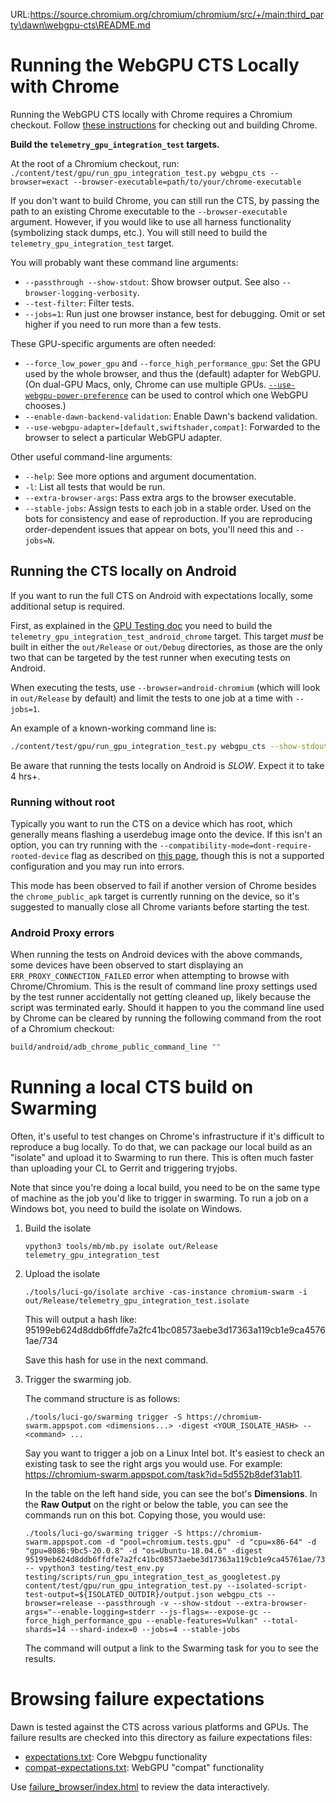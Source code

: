 URL:https://source.chromium.org/chromium/chromium/src/+/main:third_party\dawn\webgpu-cts\README.md
# Running the WebGPU CTS Locally with Chrome

Running the WebGPU CTS locally with Chrome requires a Chromium checkout.
Follow [these instructions](https://www.chromium.org/developers/how-tos/get-the-code/)
for checking out and building Chrome.

**Build the `telemetry_gpu_integration_test` targets.**

At the root of a Chromium checkout, run:
`./content/test/gpu/run_gpu_integration_test.py webgpu_cts --browser=exact --browser-executable=path/to/your/chrome-executable`

If you don't want to build Chrome, you can still run the CTS, by passing the path to an existing Chrome executable to the `--browser-executable` argument. However, if you would like to use all harness functionality (symbolizing stack dumps, etc.). You will still need to build the `telemetry_gpu_integration_test` target.

You will probably want these command line arguments:

- `--passthrough --show-stdout`: Show browser output. See also `--browser-logging-verbosity`.
- `--test-filter`: Filter tests.
- `--jobs=1`: Run just one browser instance, best for debugging. Omit or set higher if you need to run more than a few tests.

These GPU-specific arguments are often needed:

- `--force_low_power_gpu` and `--force_high_performance_gpu`: Set the GPU used by the whole browser,
  and thus the (default) adapter for WebGPU. (On dual-GPU Macs, only, Chrome can use multiple GPUs.
  [`--use-webgpu-power-preference`][use-webgpu-power-preference] can be used to control which one WebGPU chooses.)
- `--enable-dawn-backend-validation`: Enable Dawn's backend validation.
- `--use-webgpu-adapter=[default,swiftshader,compat]`: Forwarded to the browser to select a particular WebGPU adapter.

[use-webgpu-power-preference]: https://source.chromium.org/chromium/chromium/src/+/main:gpu/command_buffer/service/service_utils.cc;l=114-121;drc=73bcf25e4b0c06b1a86422a2fc30023c7b850f33

Other useful command-line arguments:

- `--help`: See more options and argument documentation.
- `-l`: List all tests that would be run.
- `--extra-browser-args`: Pass extra args to the browser executable.
- `--stable-jobs`: Assign tests to each job in a stable order. Used on the bots
  for consistency and ease of reproduction. If you are reproducing
  order-dependent issues that appear on bots, you'll need this and `--jobs=N`.

## Running the CTS locally on Android

If you want to run the full CTS on Android with expectations locally, some additional setup is required.

First, as explained in the [GPU Testing doc](https://source.chromium.org/chromium/chromium/src/+/main:docs/gpu/gpu_testing.md) you need to build the `telemetry_gpu_integration_test_android_chrome` target. This target _must_ be built in either the `out/Release` or `out/Debug` directories, as those are the only two that can be targeted by the test runner when executing tests on Android.

When executing the tests, use `--browser=android-chromium` (which will look in `out/Release` by default) and limit the tests to one job at a time with `--jobs=1`.

An example of a known-working command line is:

```sh
./content/test/gpu/run_gpu_integration_test.py webgpu_cts --show-stdout --browser=android-chromium --stable-jobs --jobs=1 --extra-browser-args="--enable-logging=stderr --js-flags=--expose-gc"
```

Be aware that running the tests locally on Android is *SLOW*. Expect it to take 4 hrs+.

### Running without root

Typically you want to run the CTS on a device which has root, which generally means flashing a userdebug image onto the device. If this isn't an option, you can try running with the `--compatibility-mode=dont-require-rooted-device` flag as described on [this page](https://chromium.googlesource.com/catapult/+/HEAD/telemetry/docs/run_benchmarks_locally.md), though this is not a supported configuration and you may run into errors.

This mode has been observed to fail if another version of Chrome besides the `chrome_public_apk` target is currently running on the device, so it's suggested to manually close all Chrome variants before starting the test.

### Android Proxy errors

When running the tests on Android devices with the above commands, some devices have been observed to start displaying an `ERR_PROXY_CONNECTION_FAILED` error when attempting to browse with Chrome/Chromium. This is the result of command line proxy settings used by the test runner accidentally not getting cleaned up, likely because the script was terminated early. Should it happen to you the command line used by Chrome can be cleared by running the following command from the root of a Chromium checkout:

```sh
build/android/adb_chrome_public_command_line ""
```

# Running a local CTS build on Swarming
Often, it's useful to test changes on Chrome's infrastructure if it's difficult to reproduce a bug locally. To do that, we can package our local build as an "isolate" and upload it to Swarming to run there. This is often much faster than uploading your CL to Gerrit and triggering tryjobs.

Note that since you're doing a local build, you need to be on the same type of machine as the job you'd like to trigger in swarming. To run a job on a Windows bot, you need to build the isolate on Windows.

1. Build the isolate

   `vpython3 tools/mb/mb.py isolate out/Release telemetry_gpu_integration_test`
2. Upload the isolate

   `./tools/luci-go/isolate archive -cas-instance chromium-swarm -i out/Release/telemetry_gpu_integration_test.isolate`

   This will output a hash like:
   95199eb624d8ddb6ffdfe7a2fc41bc08573aebe3d17363a119cb1e9ca45761ae/734

   Save this hash for use in the next command.
3. Trigger the swarming job.

   The command structure is as follows:

   `./tools/luci-go/swarming trigger -S https://chromium-swarm.appspot.com <dimensions...> -digest <YOUR_ISOLATE_HASH> -- <command> ...`

   Say you want to trigger a job on a Linux Intel bot. It's easiest to check an existing task to see the right args you would use.
   For example: https://chromium-swarm.appspot.com/task?id=5d552b8def31ab11.

   In the table on the left hand side, you can see the bot's **Dimensions**.
   In the **Raw Output** on the right or below the table, you can see the commands run on this bot. Copying those, you would use:
   ```
   ./tools/luci-go/swarming trigger -S https://chromium-swarm.appspot.com -d "pool=chromium.tests.gpu" -d "cpu=x86-64" -d "gpu=8086:9bc5-20.0.8" -d "os=Ubuntu-18.04.6" -digest 95199eb624d8ddb6ffdfe7a2fc41bc08573aebe3d17363a119cb1e9ca45761ae/734 -- vpython3 testing/test_env.py testing/scripts/run_gpu_integration_test_as_googletest.py content/test/gpu/run_gpu_integration_test.py --isolated-script-test-output=${ISOLATED_OUTDIR}/output.json webgpu_cts --browser=release --passthrough -v --show-stdout --extra-browser-args="--enable-logging=stderr --js-flags=--expose-gc --force_high_performance_gpu --enable-features=Vulkan" --total-shards=14 --shard-index=0 --jobs=4 --stable-jobs
   ```

   The command will output a link to the Swarming task for you to see the results.

# Browsing failure expectations

Dawn is tested against the CTS across various platforms and GPUs.
The failure results are checked into this directory as failure expectations files:

* [expectations.txt](expectations.txt): Core Webgpu functionality
* [compat-expectations.txt](compat-expectations.txt): WebGPU "compat" functionality

Use [failure_browser/index.html](failure_browser/index.html) to review the data
interactively.
